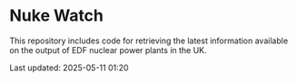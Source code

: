 # Nuke Watch

This repository includes code for retrieving the latest information available on the output of EDF nuclear power plants in the UK.

Last updated: 2025-05-11 01:20